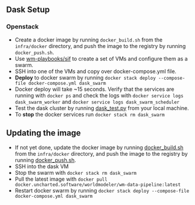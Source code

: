 ## Dask Setup

### Openstack
- Create a docker image by running `docker_build.sh` from the `infra/docker` directory, and push the image to the registry by running `docker_push.sh`.
- Use [wm-playbooks/sif](https://gitlab.uncharted.software/WM/wm-playbooks/-/tree/master/sif) to create a set of VMs and configure them as a swarm.
- SSH into one of the VMs and copy over docker-compose.yml file.
- **Deploy** to docker swarm by running `docker stack deploy --compose-file docker-compose.yml dask_swarm`
- Docker deploy will take ~15 seconds. Verify that the services are running with `docker ps` and check the logs with `docker service logs dask_swarm_worker` and `docker service logs dask_swarm_scheduler`
- Test the dask cluster by running [dask_test.py](./dask_test.py) from your local machine.
- To **stop** the docker services run `docker stack rm dask_swarm`

## Updating the image
- If not yet done, update the docker image by running [docker_build.sh](../docker/docker_build.sh) from the `infra/docker` directory, and push the image to the registry by running [docker_push.sh](../docker/docker_push.sh).
- SSH into the dask VM
- Stop the swarm with `docker stack rm dask_swarm`
- Pull the latest image with `docker pull docker.uncharted.software/worldmodeler/wm-data-pipeline:latest`
- Restart docker swarm by running `docker stack deploy --compose-file docker-compose.yml dask_swarm`